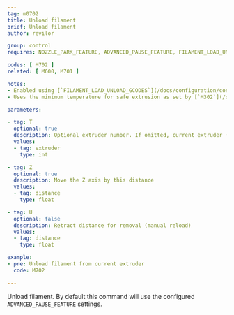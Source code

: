 ```yaml
---
tag: m0702
title: Unload filament
brief: Unload filament
author: revilor

group: control
requires: NOZZLE_PARK_FEATURE, ADVANCED_PAUSE_FEATURE, FILAMENT_LOAD_UNLOAD_GCODES

codes: [ M702 ]
related: [ M600, M701 ]

notes:
- Enabled using [`FILAMENT_LOAD_UNLOAD_GCODES`](/docs/configuration/configuration.html#advanced-pause).
- Uses the minimum temperature for safe extrusion as set by [`M302`](/docs/gcode/M302.html).

parameters:

- tag: T
  optional: true
  description: Optional extruder number. If omitted, current extruder (or ALL extruders with [`FILAMENT_UNLOAD_ALL_EXTRUDERS`](/docs/configuration/configuration.html#advanced-pause)).
  values:
  - tag: extruder
    type: int

- tag: Z
  optional: true
  description: Move the Z axis by this distance
  values:
  - tag: distance
    type: float

- tag: U
  optional: false
  description: Retract distance for removal (manual reload)
  values:
  - tag: distance
    type: float

example:
- pre: Unload filament from current extruder
  code: M702

---
```


Unload filament. By default this command will use the configured `ADVANCED_PAUSE_FEATURE` settings.

